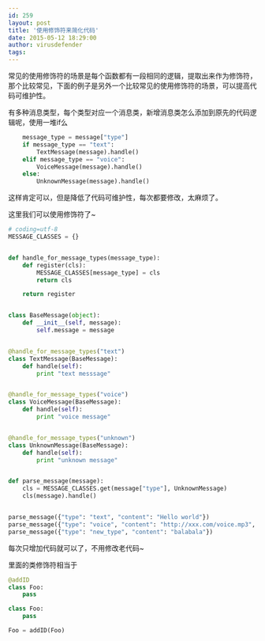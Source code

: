 ```yaml
---
id: 259
layout: post
title: '使用修饰符来简化代码'
date: 2015-05-12 18:29:00
author: virusdefender
tags: 
---
```


常见的使用修饰符的场景是每个函数都有一段相同的逻辑，提取出来作为修饰符，那个比较常见，下面的例子是另外一个比较常见的使用修饰符的场景，可以提高代码可维护性。

有多种消息类型，每个类型对应一个消息类，新增消息类怎么添加到原先的代码逻辑呢，使用一堆if么
```python
    message_type = message["type"]
    if message_type == "text":
        TextMessage(message).handle()
    elif message_type == "voice":
        VoiceMessage(message).handle()
    else:
        UnknownMessage(message).handle()
```
这样肯定可以，但是降低了代码可维护性，每次都要修改，太麻烦了。

这里我们可以使用修饰符了~

```python
# coding=utf-8
MESSAGE_CLASSES = {}


def handle_for_message_types(message_type):
    def register(cls):
        MESSAGE_CLASSES[message_type] = cls
        return cls

    return register


class BaseMessage(object):
    def __init__(self, message):
        self.message = message


@handle_for_message_types("text")
class TextMessage(BaseMessage):
    def handle(self):
        print "text messsage"


@handle_for_message_types("voice")
class VoiceMessage(BaseMessage):
    def handle(self):
        print "voice message"


@handle_for_message_types("unknown")
class UnknownMessage(BaseMessage):
    def handle(self):
        print "unknown message"


def parse_message(message):
    cls = MESSAGE_CLASSES.get(message["type"], UnknownMessage)
    cls(message).handle()


parse_message({"type": "text", "content": "Hello world"})
parse_message({"type": "voice", "content": "http://xxx.com/voice.mp3", "length": 10})
parse_message({"type": "new_type", "content": "balabala"})
```

每次只增加代码就可以了，不用修改老代码~

里面的类修饰符相当于
```python
@addID
class Foo:
    pass

class Foo:
    pass

Foo = addID(Foo)
```